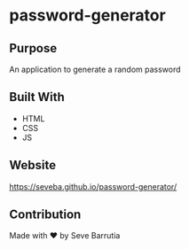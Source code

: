 # password-generator

## Purpose
An application to generate a random password

## Built With
* HTML
* CSS
* JS

## Website
https://seveba.github.io/password-generator/

## Contribution
Made with ❤️ by Seve Barrutia